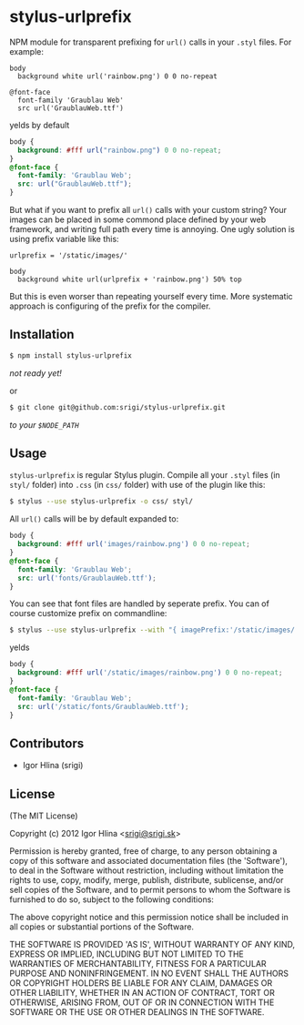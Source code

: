 # stylus-urlprefix

NPM module for transparent prefixing for `url()` calls in your `.styl` files. For example:

```stylus
body
  background white url('rainbow.png') 0 0 no-repeat

@font-face
  font-family 'Graublau Web'
  src url('GraublauWeb.ttf')
```

  yelds by default

```css
body {
  background: #fff url("rainbow.png") 0 0 no-repeat;
}
@font-face {
  font-family: 'Graublau Web';
  src: url("GraublauWeb.ttf");
}
```

But what if you want to prefix all `url()` calls with your custom string? Your images can be placed in some commond place defined by your web framework, and writing full path every time is annoying. One ugly solution is using prefix variable like this:

```stylus
urlprefix = '/static/images/'

body
  background white url(urlprefix + 'rainbow.png') 50% top
```

But this is even worser than repeating yourself every time. More systematic approach is configuring of the prefix for the compiler.

## Installation

```bash
$ npm install stylus-urlprefix
```
*not ready yet!*

or

```bash
$ git clone git@github.com:srigi/stylus-urlprefix.git
```
*to your `$NODE_PATH`*

## Usage

`stylus-urlprefix` is regular Stylus plugin. Compile all your `.styl` files (in `styl/` folder) into `.css` (in `css/` folder) with use of the plugin like this:

```bash
$ stylus --use stylus-urlprefix -o css/ styl/
```

All `url()` calls will be by default expanded to:

```css
body {
  background: #fff url('images/rainbow.png') 0 0 no-repeat;
}
@font-face {
  font-family: 'Graublau Web';
  src: url('fonts/GraublauWeb.ttf');
}
```

You can see that font files are handled by seperate prefix. You can of course customize prefix on commandline:

```bash
$ stylus --use stylus-urlprefix --with "{ imagePrefix:'/static/images/', fontPrefix:'/static/fonts/' }" -o css/ styl/
```

yelds

```css
body {
  background: #fff url('/static/images/rainbow.png') 0 0 no-repeat;
}
@font-face {
  font-family: 'Graublau Web';
  src: url('/static/fonts/GraublauWeb.ttf');
}
```

## Contributors

  - Igor Hlina (srigi)

## License

(The MIT License)

Copyright (c) 2012 Igor Hlina &lt;srigi@srigi.sk&gt;

Permission is hereby granted, free of charge, to any person obtaining
a copy of this software and associated documentation files (the
'Software'), to deal in the Software without restriction, including
without limitation the rights to use, copy, modify, merge, publish,
distribute, sublicense, and/or sell copies of the Software, and to
permit persons to whom the Software is furnished to do so, subject to
the following conditions:

The above copyright notice and this permission notice shall be
included in all copies or substantial portions of the Software.

THE SOFTWARE IS PROVIDED 'AS IS', WITHOUT WARRANTY OF ANY KIND,
EXPRESS OR IMPLIED, INCLUDING BUT NOT LIMITED TO THE WARRANTIES OF
MERCHANTABILITY, FITNESS FOR A PARTICULAR PURPOSE AND NONINFRINGEMENT.
IN NO EVENT SHALL THE AUTHORS OR COPYRIGHT HOLDERS BE LIABLE FOR ANY
CLAIM, DAMAGES OR OTHER LIABILITY, WHETHER IN AN ACTION OF CONTRACT,
TORT OR OTHERWISE, ARISING FROM, OUT OF OR IN CONNECTION WITH THE
SOFTWARE OR THE USE OR OTHER DEALINGS IN THE SOFTWARE.
